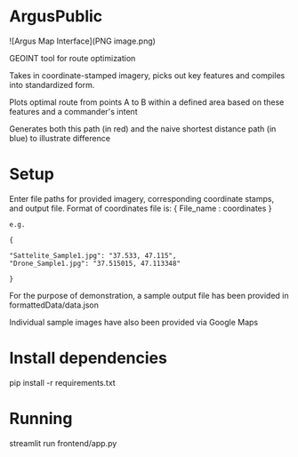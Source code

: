 # ArgusPublic

![Argus Map Interface](PNG image.png)

GEOINT tool for route optimization

Takes in coordinate-stamped imagery, picks out key features and compiles into standardized form.

Plots optimal route from points A to B within a defined area based on these features and a commander's intent

Generates both this path (in red) and the naive shortest distance path (in blue) to illustrate difference

# Setup
Enter file paths for provided imagery, corresponding coordinate stamps, and output file. 
Format of coordinates file is:
{
    File_name : coordinates
}

    e.g.
    
    {

    "Sattelite_Sample1.jpg": "37.533, 47.115",
    "Drone_Sample1.jpg": "37.515015, 47.113348"

    }
    


For the purpose of demonstration, a sample output file has been provided in formattedData/data.json 

Individual sample images have also been provided via Google Maps

# Install dependencies
pip install -r requirements.txt

# Running
streamlit run frontend/app.py 
